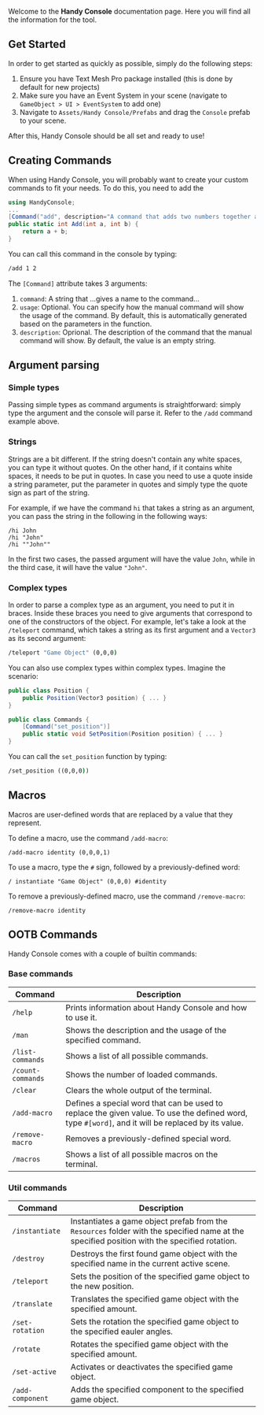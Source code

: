 Welcome to the **Handy Console** documentation page. Here you will find all the information for the tool.

## Get Started
In order to get started as quickly as possible, simply do the following steps:

1) Ensure you have Text Mesh Pro package installed (this is done by default for new projects)
2) Make sure you have an Event System in your scene (navigate to ```GameObject > UI > EventSystem``` to add one)
3) Navigate to ```Assets/Handy Console/Prefabs``` and drag the ```Console``` prefab to your scene.

After this, Handy Console should be all set and ready to use!

## Creating Commands

When using Handy Console, you will probably want to create your custom commands to fit your needs. To do this, you need to add the 

```C#
using HandyConsole;
...
[Command("add", description="A command that adds two numbers together and returns the result.")]
public static int Add(int a, int b) {
    return a + b;
}
```

You can call this command in the console by typing:
```cmd
/add 1 2
```

The ```[Command]``` attribute takes 3 arguments:
1) ```command```: A string that ...gives a name to the command...
2) ```usage```: Optional. You can specify how the manual command will show the usage of the command. By default, this is automatically generated based on the parameters in the function.
3) ```description```: Oprional. The description of the command that the manual command will show. By default, the value is an empty string.

## Argument parsing
### Simple types
Passing simple types as command arguments is straightforward: simply type the argument and the console will parse it. Refer to the ```/add``` command example above.

### Strings
Strings are a bit different. If the string doesn't contain any white spaces, you can type it without quotes. On the other hand, if it contains white spaces, it needs to be put in quotes. In case you need to use a quote inside a string parameter, put the parameter in quotes and simply type the quote sign as part of the string.

For example, if we have the command ```hi``` that takes a string as an argument, you can pass the string in the following in the following ways:
```
/hi John
/hi "John"
/hi ""John""
```

In the first two cases, the passed argument will have the value ```John```, while in the third case, it will have the value ```"John"```.

### Complex types
In order to parse a complex type as an argument, you need to put it in braces. Inside these braces you need to give arguments that correspond to one of the constructors of the object. For example, let's take a look at the ```/teleport``` command, which takes a string as its first argument and a ```Vector3``` as its second argument:
```cmd
/teleport "Game Object" (0,0,0)
```

You can also use complex types within complex types. Imagine the scenario:
```C#
public class Position {
    public Position(Vector3 position) { ... }
}

public class Commands {
    [Command("set_position")]
    public static void SetPosition(Position position) { ... }
}
```

You can call the ```set_position``` function by typing:
```cmd
/set_position ((0,0,0))
```

## Macros
Macros are user-defined words that are replaced by a value that they represent. 

To define a macro, use the command ```/add-macro```:
```
/add-macro identity (0,0,0,1)
```

To use a macro, type the ```#``` sign, followed by a previously-defined word:
```
/ instantiate "Game Object" (0,0,0) #identity
```

To remove a previously-defined macro, use the command ```/remove-macro```:
```
/remove-macro identity
```

## OOTB Commands
Handy Console comes with a couple of builtin commands:

### Base commands

| Command | Description |
| --- | --- |
| ```/help``` | Prints information about Handy Console and how to use it. |
| ```/man``` | Shows the description and the usage of the specified command. |
| ```/list-commands``` | Shows a list of all possible commands. |
| ```/count-commands``` | Shows the number of loaded commands. |
| ```/clear``` | Clears the whole output of the terminal. |
| ```/add-macro``` | Defines a special word that can be used to replace the given value. To use the defined word, type ```#[word]```, and it will be replaced by its value. |
| ```/remove-macro``` | Removes a previously-defined special word. |
| ```/macros``` | Shows a list of all possible macros on the terminal. |

### Util commands

| Command | Description |
| --- | --- |
| ```/instantiate``` | Instantiates a game object prefab from the ```Resources``` folder with the specified name at the specified position with the specified rotation. |
| ```/destroy``` | Destroys the first found game object with the specified name in the current active scene. |
| ```/teleport``` | Sets the position of the specified game object to the new position. |
| ```/translate``` | Translates the specified game object with the specified amount. |
| ```/set-rotation``` | Sets the rotation the specified game object to the specified eauler angles. |
| ```/rotate``` | Rotates the specified game object with the specified amount. |
| ```/set-active``` | Activates or deactivates the specified game object. |
| ```/add-component``` | Adds the specified component to the specified game object. |
